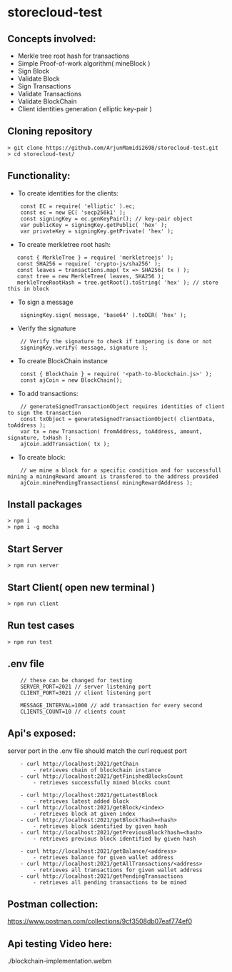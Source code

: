 # storecloud-test


## Concepts involved:
 - Merkle tree root hash for transactions
 - Simple Proof-of-work algorithm( mineBlock )
 - Sign Block
 - Validate Block
 - Sign Transactions
 - Validate Transactions
 - Validate BlockChain
 - Client identities generation ( elliptic key-pair )


 ## Cloning repository
    > git clone https://github.com/ArjunMamidi2698/storecloud-test.git
    > cd storecloud-test/

 ## Functionality:

- To create identities for the clients:
```
    const EC = require( 'elliptic' ).ec;
    const ec = new EC( 'secp256k1' );
    const signingKey = ec.genKeyPair(); // key-pair object
    var publicKey = signingKey.getPublic( 'hex' );
    var privateKey = signingKey.getPrivate( 'hex' );
```

 - To create merkletree root hash:
 ```
    const { MerkleTree } = require( 'merkletreejs' );
    const SHA256 = require( 'crypto-js/sha256' );
    const leaves = transactions.map( tx => SHA256( tx ) );
    const tree = new MerkleTree( leaves, SHA256 );
    merkleTreeRootHash = tree.getRoot().toString( 'hex' ); // store this in block
```
- To sign a message
```
    signingKey.sign( message, 'base64' ).toDER( 'hex' );
```
- Verify the signature
```
    // Verify the signature to check if tampering is done or not
    signingKey.verify( message, signature );
```

- To create BlockChain instance
```
    const { BlockChain } = require( '<path-to-blockchain.js>' );
    const ajCoin = new BlockChain();
```

- To add transactions:
```
    // generateSignedTransactionObject requires identities of client to sign the transaction
    const txObject = generateSignedTransactionObject( clientData, toAddress );
    var tx = new Transaction( fromAddress, toAddress, amount, signature, txHash );
    ajCoin.addTransaction( tx );
```

- To create block:
```
    // we mine a block for a specific condition and for successfull mining a miningReward amount is transfered to the address provided
    ajCoin.minePendingTransactions( miningRewardAddress );
```

## Install packages
    > npm i
    > npm i -g mocha

## Start Server
    > npm run server

## Start Client( open new terminal )
    > npm run client

## Run test cases
    > npm run test

## .env file
```
    // these can be changed for testing
    SERVER_PORT=2021 // server listening port
    CLIENT_PORT=3021 // client listening port

    MESSAGE_INTERVAL=1000 // add transaction for every second
    CLIENTS_COUNT=10 // clients count
```

## Api's exposed:
server port in the .env file should match the curl request port
```   
    - curl http://localhost:2021/getChain
        - retrieves chain of blockchain instance
    - curl http://localhost:2021/getFinishedBlocksCount
        - retrieves successfully mined blocks count

    - curl http://localhost:2021/getLatestBlock
        - retrieves latest added block
    - curl http://localhost:2021/getBlock/<index>
        - retrieves block at given index
    - curl http://localhost:2021/getBlock?hash=<hash>
        - retrieves block identified by given hash
    - curl http://localhost:2021/getPreviousBlock?hash=<hash>
        - retrieves previous block identified by given hash

    - curl http://localhost:2021/getBalance/<address>
        - retrieves balance for given wallet address
    - curl http://localhost:2021/getAllTransactions/<address>
        - retrieves all transactions for given wallet address
    - curl http://localhost:2021/getPendingTransactions
        - retrieves all pending transactions to be mined
```

## Postman collection:
https://www.postman.com/collections/9cf3508db07eaf774ef0

## Api testing Video here:
./blockchain-implementation.webm
